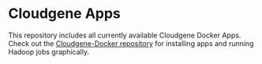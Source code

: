 # Cloudgene Apps

This repository includes all currently available Cloudgene Docker Apps. 
Check out the [Cloudgene-Docker repository](https://github.com/seppinho/cloudgene-docker) for installing apps and running Hadoop jobs graphically.
